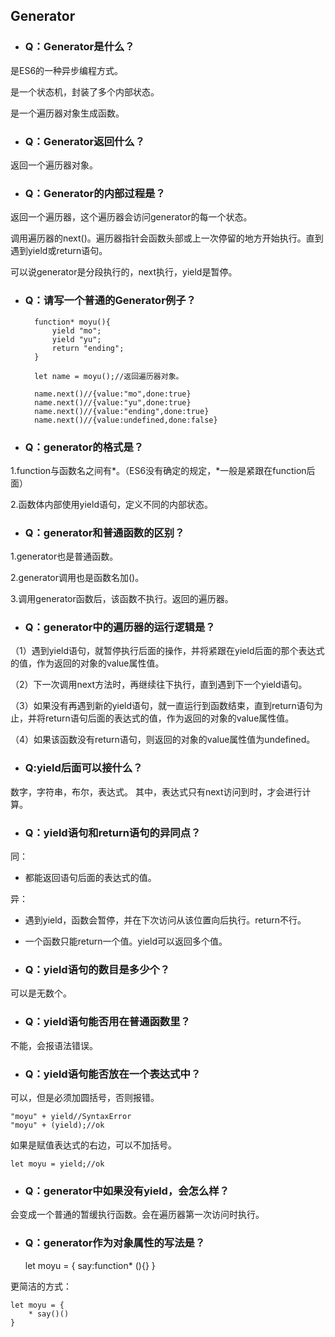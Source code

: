## Generator


- ### Q：Generator是什么？

是ES6的一种异步编程方式。

是一个状态机，封装了多个内部状态。

是一个遍历器对象生成函数。

- ### Q：Generator返回什么？

返回一个遍历器对象。

- ### Q：Generator的内部过程是？
返回一个遍历器，这个遍历器会访问generator的每一个状态。

调用遍历器的next()。遍历器指针会函数头部或上一次停留的地方开始执行。直到遇到yield或return语句。

可以说generator是分段执行的，next执行，yield是暂停。



- ### Q：请写一个普通的Generator例子？

		function* moyu(){
			yield "mo";
			yield "yu";
			return "ending";
		}
		
		let name = moyu();//返回遍历器对象。

		name.next()//{value:"mo",done:true}
		name.next()//{value:"yu",done:true}
		name.next()//{value:"ending",done:true}
		name.next()//{value:undefined,done:false}


- ### Q：generator的格式是？

1.function与函数名之间有*。（ES6没有确定的规定，*一般是紧跟在function后面）

2.函数体内部使用yield语句，定义不同的内部状态。


- ### Q：generator和普通函数的区别？

1.generator也是普通函数。

2.generator调用也是函数名加()。

3.调用generator函数后，该函数不执行。返回的遍历器。



- ### Q：generator中的遍历器的运行逻辑是？

（1）遇到yield语句，就暂停执行后面的操作，并将紧跟在yield后面的那个表达式的值，作为返回的对象的value属性值。

（2）下一次调用next方法时，再继续往下执行，直到遇到下一个yield语句。

（3）如果没有再遇到新的yield语句，就一直运行到函数结束，直到return语句为止，并将return语句后面的表达式的值，作为返回的对象的value属性值。

（4）如果该函数没有return语句，则返回的对象的value属性值为undefined。


- ### Q:yield后面可以接什么？

数字，字符串，布尔，表达式。
其中，表达式只有next访问到时，才会进行计算。


- ### Q：yield语句和return语句的异同点？

同：
 - 都能返回语句后面的表达式的值。
 
异：
 - 遇到yield，函数会暂停，并在下次访问从该位置向后执行。return不行。
 - 一个函数只能return一个值。yield可以返回多个值。


- ### Q：yield语句的数目是多少个？
可以是无数个。


- ### Q：yield语句能否用在普通函数里？
不能，会报语法错误。

- ### Q：yield语句能否放在一个表达式中？
可以，但是必须加圆括号，否则报错。

	"moyu" + yield//SyntaxError
	"moyu" + (yield);//ok

如果是赋值表达式的右边，可以不加括号。

	let moyu = yield;//ok

- ### Q：generator中如果没有yield，会怎么样？
会变成一个普通的暂缓执行函数。会在遍历器第一次访问时执行。


- ### Q：generator作为对象属性的写法是？


	let moyu = {
		say:function* (){}
	}

更简洁的方式：

	let moyu = {
		* say()()
	}






